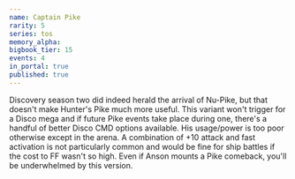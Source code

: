 ```yaml
---
name: Captain Pike
rarity: 5
series: tos
memory_alpha:
bigbook_tier: 15
events: 4
in_portal: true
published: true
---
```


Discovery season two did indeed herald the arrival of Nu-Pike, but that doesn't make Hunter's Pike much more useful. This variant won't trigger for a Disco mega and if future Pike events take place during one, there's a handful of better Disco CMD options available. His usage/power is too poor otherwise except in the arena. A combination of +10 attack and fast activation is not particularly common and would be fine for ship battles if the cost to FF wasn't so high. Even if Anson mounts a Pike comeback, you'll be underwhelmed by this version.
